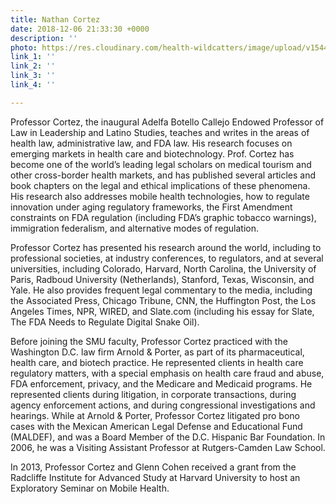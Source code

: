 ```yaml
---
title: Nathan Cortez
date: 2018-12-06 21:33:30 +0000
description: ''
photo: https://res.cloudinary.com/health-wildcatters/image/upload/v1544132030/image.png
link_1: ''
link_2: ''
link_3: ''
link_4: ''

---
```

Professor Cortez, the inaugural Adelfa Botello Callejo Endowed Professor of Law in Leadership and Latino Studies, teaches and writes in the areas of health law, administrative law, and FDA law. His research focuses on emerging markets in health care and biotechnology. Prof. Cortez has become one of the world’s leading legal scholars on medical tourism and other cross-border health markets, and has published several articles and book chapters on the legal and ethical implications of these phenomena. His research also addresses mobile health technologies, how to regulate innovation under aging regulatory frameworks, the First Amendment constraints on FDA regulation (including FDA’s graphic tobacco warnings), immigration federalism, and alternative modes of regulation.

Professor Cortez has presented his research around the world, including to professional societies, at industry conferences, to regulators, and at several universities, including Colorado, Harvard, North Carolina, the University of Paris, Radboud University (Netherlands), Stanford, Texas, Wisconsin, and Yale. He also provides frequent legal commentary to the media, including the Associated Press, Chicago Tribune, CNN, the Huffington Post, the Los Angeles Times, NPR, WIRED, and Slate.com (including his essay for Slate, The FDA Needs to Regulate Digital Snake Oil).

Before joining the SMU faculty, Professor Cortez practiced with the Washington D.C. law firm Arnold & Porter, as part of its pharmaceutical, health care, and biotech practice. He represented clients in health care regulatory matters, with a special emphasis on health care fraud and abuse, FDA enforcement, privacy, and the Medicare and Medicaid programs. He represented clients during litigation, in corporate transactions, during agency enforcement actions, and during congressional investigations and hearings. While at Arnold & Porter, Professor Cortez litigated pro bono cases with the Mexican American Legal Defense and Educational Fund (MALDEF), and was a Board Member of the D.C. Hispanic Bar Foundation. In 2006, he was a Visiting Assistant Professor at Rutgers-Camden Law School.

In 2013, Professor Cortez and Glenn Cohen received a grant from the Radcliffe Institute for Advanced Study at Harvard University to host an Exploratory Seminar on Mobile Health.